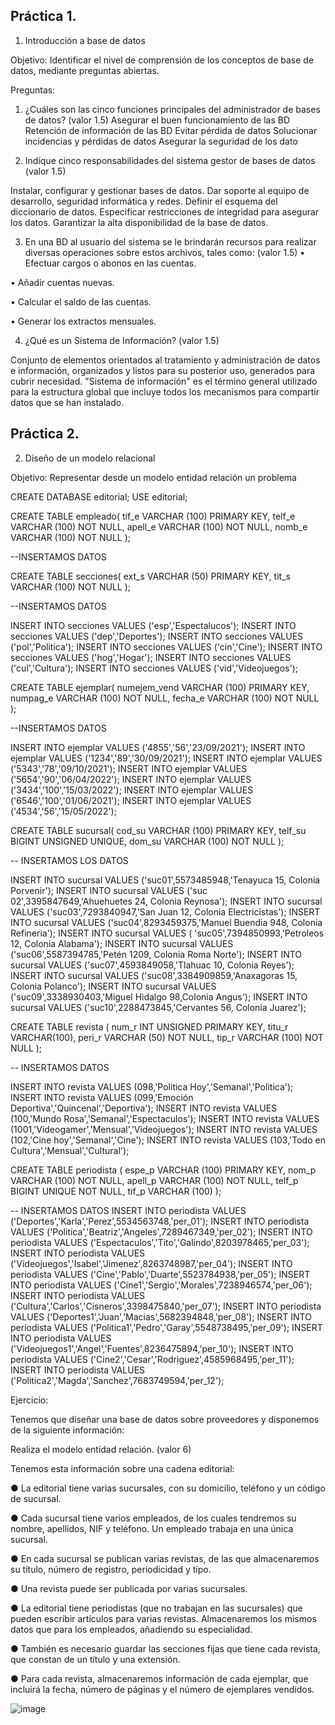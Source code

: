 ## Práctica 1.

1. Introducción a base de datos

Objetivo: Identificar el nivel de comprensión de los conceptos de base de datos,
mediante preguntas abiertas.
 
Preguntas:

1. ¿Cuáles son las cinco funciones principales del administrador de bases de datos?
(valor 1.5)
Asegurar el buen funcionamiento de las BD
Retención de información de las BD
Evitar pérdida de datos
Solucionar incidencias y pérdidas de datos
Asegurar la seguridad de los dato

2. Indíque cinco responsabilidades del sistema gestor de bases de datos (valor 1.5)

Instalar, configurar y gestionar bases de datos.
Dar soporte al equipo de desarrollo, seguridad informática y redes.
Definir el esquema del diccionario de datos.
Especificar restricciones de integridad para asegurar los datos.
Garantizar la alta disponibilidad de la base de datos.

3. En una BD al usuario del sistema se le brindarán recursos para realizar diversas
operaciones sobre estos archivos, tales como: (valor 1.5)
• Efectuar cargos o abonos en las cuentas.

• Añadir cuentas nuevas.

• Calcular el saldo de las cuentas.

• Generar los extractos mensuales.

4. ¿Qué es un Sistema de Información? (valor 1.5)

Conjunto de elementos orientados al tratamiento y administración de datos e información, organizados y listos para su posterior uso, generados para cubrir necesidad. "Sistema de información" es el término general utilizado para la estructura global que incluye todos los mecanismos para compartir datos que se han instalado.

## Práctica 2.

2. Diseño de un modelo relacional

Objetivo: Representar desde un modelo entidad relación un problema


CREATE DATABASE editorial;
USE editorial;

CREATE TABLE empleado(
  tif_e VARCHAR (100) PRIMARY KEY,
  telf_e VARCHAR (100) NOT NULL,
  apell_e VARCHAR (100) NOT NULL,
  nomb_e VARCHAR (100) NOT NULL
  );

--INSERTAMOS DATOS


CREATE TABLE secciones(
ext_s VARCHAR (50)  PRIMARY KEY,
 tit_s VARCHAR (100) NOT NULL 
);

--INSERTAMOS DATOS 

INSERT INTO secciones VALUES ('esp','Espectalucos');
INSERT INTO secciones VALUES ('dep','Deportes');
INSERT INTO secciones VALUES ('pol','Politica');
INSERT INTO secciones VALUES ('cin','Cine');
INSERT INTO secciones VALUES ('hog','Hogar');
INSERT INTO secciones VALUES ('cul','Cultura');
INSERT INTO secciones VALUES ('vid','Videojuegos');


CREATE TABLE ejemplar(
numejem_vend VARCHAR (100) PRIMARY KEY,
 numpag_e VARCHAR (100) NOT NULL,
 fecha_e  VARCHAR (100) NOT NULL 
);

--INSERTAMOS DATOS

INSERT INTO ejemplar VALUES ('4855','56','23/09/2021');
INSERT INTO ejemplar VALUES ('1234','89','30/09/2021');
INSERT INTO ejemplar VALUES ('5343','78','09/10/2021');
INSERT INTO ejemplar VALUES ('5654','90','06/04/2022');
INSERT INTO ejemplar VALUES ('3434','100','15/03/2022');
INSERT INTO ejemplar VALUES ('6546','100','01/06/2021');
INSERT INTO ejemplar VALUES ('4534','56','15/05/2022');

CREATE TABLE sucursal(
cod_su VARCHAR (100) PRIMARY KEY,
  telf_su BIGINT UNSIGNED UNIQUE,
  dom_su VARCHAR (100) NOT NULL
  ); 
  
-- INSERTAMOS LOS DATOS

INSERT INTO sucursal VALUES ('suc01',5573485948,'Tenayuca 15, Colonia Porvenir');
INSERT INTO sucursal VALUES ('suc 02',3395847649,'Ahuehuetes 24, Colonia Reynosa');
INSERT INTO sucursal VALUES ('suc03',7293840947,'San Juan 12, Colonia Electricistas');
INSERT INTO sucursal VALUES ('suc04',8293459375,'Manuel Buendia 948, Colonia Refineria');
INSERT INTO sucursal VALUES ( 'suc05',7394850993,'Petroleos 12, Colonia Alabama');
INSERT INTO sucursal VALUES ('suc06',5587394785,'Petén 1209, Colonia Roma Norte');
INSERT INTO sucursal VALUES ('suc07',4593849058,'Tlahuac 10, Colonia Reyes');
INSERT INTO sucursal VALUES ('suc08',3384909859,'Anaxagoras 15, Colonia Polanco');
INSERT INTO sucursal VALUES ('suc09',3338930403,'Miguel Hidalgo 98,Colonia Angus');
INSERT INTO sucursal VALUES ('suc10',2288473845,'Cervantes 56, Colonia Juarez');

                             
  
  CREATE TABLE revista (
    num_r INT UNSIGNED PRIMARY KEY,
    titu_r VARCHAR(100),
    peri_r VARCHAR (50) NOT NULL,
    tip_r VARCHAR (100) NOT NULL
    );
    
-- INSERTAMOS DATOS 

INSERT INTO revista VALUES (098,'Politica Hoy','Semanal','Politica');
INSERT INTO revista VALUES (099,'Emoción Deportiva','Quincenal','Deportiva');
INSERT INTO revista VALUES (100,'Mundo Rosa','Semanal','Espectaculos');
INSERT INTO revista VALUES (1001,'Videogamer','Mensual','Videojuegos');
INSERT INTO revista VALUES (102,'Cine hoy','Semanal','Cine');
INSERT INTO revista VALUES (103,'Todo en Cultura','Mensual','Cultural');

    
 CREATE TABLE periodista (
 espe_p VARCHAR (100) PRIMARY KEY,
 nom_p VARCHAR (100) NOT NULL,
 apell_p VARCHAR (100) NOT NULL,
 telf_p BIGINT UNIQUE NOT NULL,
 tif_p VARCHAR (100)
 );
   
-- INSERTAMOS DATOS
INSERT INTO periodista VALUES ('Deportes','Karla','Perez',5534563748,'per_01');
INSERT INTO periodista VALUES ('Politica','Beatriz','Angeles',7289467349,'per_02');
INSERT INTO periodista VALUES ('Espectaculos','Tito','Galindo',8203978465,'per_03');
INSERT INTO periodista VALUES ('Videojuegos','Isabel','Jimenez',8263748987,'per_04');
INSERT INTO periodista VALUES ('Cine','Pablo','Duarte',5523784938,'per_05');
INSERT INTO periodista VALUES ('Cine1','Sergio','Morales',7238946574,'per_06');
INSERT INTO periodista VALUES ('Cultura','Carlos','Cisneros',3398475840,'per_07');
INSERT INTO periodista VALUES ('Deportes1','Juan','Macias',5682394848,'per_08');
INSERT INTO periodista VALUES ('Politica1','Pedro','Garay',5548738495,'per_09');
INSERT INTO periodista VALUES ('Videojuegos1','Angel','Fuentes',8236475894,'per_10');
INSERT INTO periodista VALUES ('Cine2','Cesar','Rodriguez',4585968495,'per_11');
INSERT INTO periodista VALUES ('Politica2','Magda','Sanchez',7683749594,'per_12');



Ejercicio:

Tenemos que diseñar una base de datos sobre proveedores y disponemos de la siguiente
información:

Realiza el modelo entidad relación. (valor 6)

Tenemos esta información sobre una cadena editorial:

● La editorial tiene varias sucursales, con su domicilio, teléfono y un código de
sucursal.

● Cada sucursal tiene varios empleados, de los cuales tendremos su nombre,
apellidos, NIF y teléfono. Un empleado trabaja en una única sucursal.

● En cada sucursal se publican varias revistas, de las que almacenaremos su título,
número de registro, periodicidad y tipo.

● Una revista puede ser publicada por varias sucursales.

● La editorial tiene periodistas (que no trabajan en las sucursales) que pueden
escribir artículos para varias revistas. Almacenaremos los mismos datos que para
los empleados, añadiendo su especialidad.

● También es necesario guardar las secciones fijas que tiene cada revista, que
constan de un título y una extensión.

● Para cada revista, almacenaremos información de cada ejemplar, que incluirá la
fecha, número de páginas y el número de ejemplares vendidos.


![image](https://user-images.githubusercontent.com/104279937/170845732-4e6c1dcc-951b-498f-8674-c121eceffbf7.png)
